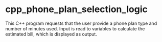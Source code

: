 # cpp_phone_plan_selection_logic
This C++ program requests that the user provide a phone plan type and number of minutes used. Input is read to variables to calculate the estimated bill, which is displayed as output.
